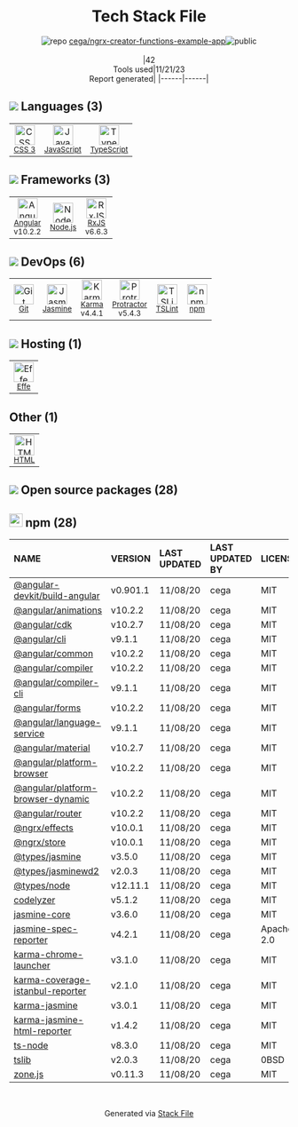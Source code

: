 <!--
--- Readme.md Snippet without images Start ---
## Tech Stack
cega/ngrx-creator-functions-example-app is built on the following main stack:
- [Jasmine](http://jasmine.github.io/) – Javascript Testing Framework
- [Node.js](http://nodejs.org/) – Frameworks (Full Stack)
- [JavaScript](https://developer.mozilla.org/en-US/docs/Web/JavaScript) – Languages
- [Karma](http://karma-runner.github.io/) – Browser Testing
- [TypeScript](http://www.typescriptlang.org) – Languages
- [Protractor](http://angular.github.io/protractor) – Javascript Testing Framework
- [RxJS](http://reactivex.io/rxjs/) – Concurrency Frameworks
- [Angular](https://angular.io) – Javascript MVC Frameworks
- [Effe](http://redbeardlab.github.io/2016/03/05/effe.html) – Serverless / Task Processing
- [TSLint](https://github.com/palantir/tslint) – Code Review

Full tech stack [here](/techstack.md)
--- Readme.md Snippet without images End ---

--- Readme.md Snippet with images Start ---
## Tech Stack
cega/ngrx-creator-functions-example-app is built on the following main stack:
- <img width='25' height='25' src='https://img.stackshare.io/service/831/7c0b595409af531b9cdeb07f8c513e8b.png' alt='Jasmine'/> [Jasmine](http://jasmine.github.io/) – Javascript Testing Framework
- <img width='25' height='25' src='https://img.stackshare.io/service/1011/n1JRsFeB_400x400.png' alt='Node.js'/> [Node.js](http://nodejs.org/) – Frameworks (Full Stack)
- <img width='25' height='25' src='https://img.stackshare.io/service/1209/javascript.jpeg' alt='JavaScript'/> [JavaScript](https://developer.mozilla.org/en-US/docs/Web/JavaScript) – Languages
- <img width='25' height='25' src='https://img.stackshare.io/service/1420/TidYGd6a.png' alt='Karma'/> [Karma](http://karma-runner.github.io/) – Browser Testing
- <img width='25' height='25' src='https://img.stackshare.io/service/1612/bynNY5dJ.jpg' alt='TypeScript'/> [TypeScript](http://www.typescriptlang.org) – Languages
- <img width='25' height='25' src='https://img.stackshare.io/service/1754/protractor-logo1.png' alt='Protractor'/> [Protractor](http://angular.github.io/protractor) – Javascript Testing Framework
- <img width='25' height='25' src='https://img.stackshare.io/service/1796/984368.png' alt='RxJS'/> [RxJS](http://reactivex.io/rxjs/) – Concurrency Frameworks
- <img width='25' height='25' src='https://img.stackshare.io/service/3745/cb8U-gL6_400x400.jpg' alt='Angular'/> [Angular](https://angular.io) – Javascript MVC Frameworks
- <img width='25' height='25' src='https://img.stackshare.io/no-img-open-source.png' alt='Effe'/> [Effe](http://redbeardlab.github.io/2016/03/05/effe.html) – Serverless / Task Processing
- <img width='25' height='25' src='https://img.stackshare.io/service/5561/303157.png' alt='TSLint'/> [TSLint](https://github.com/palantir/tslint) – Code Review

Full tech stack [here](/techstack.md)
--- Readme.md Snippet with images End ---
-->
<div align="center">

# Tech Stack File
![](https://img.stackshare.io/repo.svg "repo") [cega/ngrx-creator-functions-example-app](https://github.com/cega/ngrx-creator-functions-example-app)![](https://img.stackshare.io/public_badge.svg "public")
<br/><br/>
|42<br/>Tools used|11/21/23 <br/>Report generated|
|------|------|
</div>

## <img src='https://img.stackshare.io/languages.svg'/> Languages (3)
<table><tr>
  <td align='center'>
  <img width='36' height='36' src='https://img.stackshare.io/service/6727/css.png' alt='CSS 3'>
  <br>
  <sub><a href="https://developer.mozilla.org/en-US/docs/Web/CSS/CSS3">CSS 3</a></sub>
  <br>
  <sub></sub>
</td>

<td align='center'>
  <img width='36' height='36' src='https://img.stackshare.io/service/1209/javascript.jpeg' alt='JavaScript'>
  <br>
  <sub><a href="https://developer.mozilla.org/en-US/docs/Web/JavaScript">JavaScript</a></sub>
  <br>
  <sub></sub>
</td>

<td align='center'>
  <img width='36' height='36' src='https://img.stackshare.io/service/1612/bynNY5dJ.jpg' alt='TypeScript'>
  <br>
  <sub><a href="http://www.typescriptlang.org">TypeScript</a></sub>
  <br>
  <sub></sub>
</td>

</tr>
</table>

## <img src='https://img.stackshare.io/frameworks.svg'/> Frameworks (3)
<table><tr>
  <td align='center'>
  <img width='36' height='36' src='https://img.stackshare.io/service/3745/cb8U-gL6_400x400.jpg' alt='Angular'>
  <br>
  <sub><a href="https://angular.io">Angular</a></sub>
  <br>
  <sub>v10.2.2</sub>
</td>

<td align='center'>
  <img width='36' height='36' src='https://img.stackshare.io/service/1011/n1JRsFeB_400x400.png' alt='Node.js'>
  <br>
  <sub><a href="http://nodejs.org/">Node.js</a></sub>
  <br>
  <sub></sub>
</td>

<td align='center'>
  <img width='36' height='36' src='https://img.stackshare.io/service/1796/984368.png' alt='RxJS'>
  <br>
  <sub><a href="http://reactivex.io/rxjs/">RxJS</a></sub>
  <br>
  <sub>v6.6.3</sub>
</td>

</tr>
</table>

## <img src='https://img.stackshare.io/devops.svg'/> DevOps (6)
<table><tr>
  <td align='center'>
  <img width='36' height='36' src='https://img.stackshare.io/service/1046/git.png' alt='Git'>
  <br>
  <sub><a href="http://git-scm.com/">Git</a></sub>
  <br>
  <sub></sub>
</td>

<td align='center'>
  <img width='36' height='36' src='https://img.stackshare.io/service/831/7c0b595409af531b9cdeb07f8c513e8b.png' alt='Jasmine'>
  <br>
  <sub><a href="http://jasmine.github.io/">Jasmine</a></sub>
  <br>
  <sub></sub>
</td>

<td align='center'>
  <img width='36' height='36' src='https://img.stackshare.io/service/1420/TidYGd6a.png' alt='Karma'>
  <br>
  <sub><a href="http://karma-runner.github.io/">Karma</a></sub>
  <br>
  <sub>v4.4.1</sub>
</td>

<td align='center'>
  <img width='36' height='36' src='https://img.stackshare.io/service/1754/protractor-logo1.png' alt='Protractor'>
  <br>
  <sub><a href="http://angular.github.io/protractor">Protractor</a></sub>
  <br>
  <sub>v5.4.3</sub>
</td>

<td align='center'>
  <img width='36' height='36' src='https://img.stackshare.io/service/5561/303157.png' alt='TSLint'>
  <br>
  <sub><a href="https://github.com/palantir/tslint">TSLint</a></sub>
  <br>
  <sub></sub>
</td>

<td align='center'>
  <img width='36' height='36' src='https://img.stackshare.io/service/1120/lejvzrnlpb308aftn31u.png' alt='npm'>
  <br>
  <sub><a href="https://www.npmjs.com/">npm</a></sub>
  <br>
  <sub></sub>
</td>

</tr>
</table>

## <img src='https://img.stackshare.io/hosting.svg'/> Hosting (1)
<table><tr>
  <td align='center'>
  <img width='36' height='36' src='https://img.stackshare.io/no-img-open-source.png' alt='Effe'>
  <br>
  <sub><a href="http://redbeardlab.github.io/2016/03/05/effe.html">Effe</a></sub>
  <br>
  <sub></sub>
</td>

</tr>
</table>

## Other (1)
<table><tr>
  <td align='center'>
  <img width='36' height='36' src='https://img.stackshare.io/service/2270/no-img-open-source.png' alt='HTML'>
  <br>
  <sub><a href="http://">HTML</a></sub>
  <br>
  <sub></sub>
</td>

</tr>
</table>


## <img src='https://img.stackshare.io/group.svg' /> Open source packages (28)</h2>

## <img width='24' height='24' src='https://img.stackshare.io/service/1120/lejvzrnlpb308aftn31u.png'/> npm (28)

|NAME|VERSION|LAST UPDATED|LAST UPDATED BY|LICENSE|VULNERABILITIES|
|:------|:------|:------|:------|:------|:------|
|[@angular-devkit/build-angular](https://www.npmjs.com/@angular-devkit/build-angular)|v0.901.1|11/08/20|cega |MIT|N/A|
|[@angular/animations](https://www.npmjs.com/@angular/animations)|v10.2.2|11/08/20|cega |MIT|N/A|
|[@angular/cdk](https://www.npmjs.com/@angular/cdk)|v10.2.7|11/08/20|cega |MIT|N/A|
|[@angular/cli](https://www.npmjs.com/@angular/cli)|v9.1.1|11/08/20|cega |MIT|N/A|
|[@angular/common](https://www.npmjs.com/@angular/common)|v10.2.2|11/08/20|cega |MIT|N/A|
|[@angular/compiler](https://www.npmjs.com/@angular/compiler)|v10.2.2|11/08/20|cega |MIT|N/A|
|[@angular/compiler-cli](https://www.npmjs.com/@angular/compiler-cli)|v9.1.1|11/08/20|cega |MIT|N/A|
|[@angular/forms](https://www.npmjs.com/@angular/forms)|v10.2.2|11/08/20|cega |MIT|N/A|
|[@angular/language-service](https://www.npmjs.com/@angular/language-service)|v9.1.1|11/08/20|cega |MIT|N/A|
|[@angular/material](https://www.npmjs.com/@angular/material)|v10.2.7|11/08/20|cega |MIT|N/A|
|[@angular/platform-browser](https://www.npmjs.com/@angular/platform-browser)|v10.2.2|11/08/20|cega |MIT|N/A|
|[@angular/platform-browser-dynamic](https://www.npmjs.com/@angular/platform-browser-dynamic)|v10.2.2|11/08/20|cega |MIT|N/A|
|[@angular/router](https://www.npmjs.com/@angular/router)|v10.2.2|11/08/20|cega |MIT|N/A|
|[@ngrx/effects](https://www.npmjs.com/@ngrx/effects)|v10.0.1|11/08/20|cega |MIT|N/A|
|[@ngrx/store](https://www.npmjs.com/@ngrx/store)|v10.0.1|11/08/20|cega |MIT|N/A|
|[@types/jasmine](https://www.npmjs.com/@types/jasmine)|v3.5.0|11/08/20|cega |MIT|N/A|
|[@types/jasminewd2](https://www.npmjs.com/@types/jasminewd2)|v2.0.3|11/08/20|cega |MIT|N/A|
|[@types/node](https://www.npmjs.com/@types/node)|v12.11.1|11/08/20|cega |MIT|N/A|
|[codelyzer](https://www.npmjs.com/codelyzer)|v5.1.2|11/08/20|cega |MIT|N/A|
|[jasmine-core](https://www.npmjs.com/jasmine-core)|v3.6.0|11/08/20|cega |MIT|N/A|
|[jasmine-spec-reporter](https://www.npmjs.com/jasmine-spec-reporter)|v4.2.1|11/08/20|cega |Apache-2.0|N/A|
|[karma-chrome-launcher](https://www.npmjs.com/karma-chrome-launcher)|v3.1.0|11/08/20|cega |MIT|N/A|
|[karma-coverage-istanbul-reporter](https://www.npmjs.com/karma-coverage-istanbul-reporter)|v2.1.0|11/08/20|cega |MIT|N/A|
|[karma-jasmine](https://www.npmjs.com/karma-jasmine)|v3.0.1|11/08/20|cega |MIT|N/A|
|[karma-jasmine-html-reporter](https://www.npmjs.com/karma-jasmine-html-reporter)|v1.4.2|11/08/20|cega |MIT|N/A|
|[ts-node](https://www.npmjs.com/ts-node)|v8.3.0|11/08/20|cega |MIT|N/A|
|[tslib](https://www.npmjs.com/tslib)|v2.0.3|11/08/20|cega |0BSD|N/A|
|[zone.js](https://www.npmjs.com/zone.js)|v0.11.3|11/08/20|cega |MIT|N/A|

<br/>
<div align='center'>

Generated via [Stack File](https://github.com/marketplace/stack-file)
